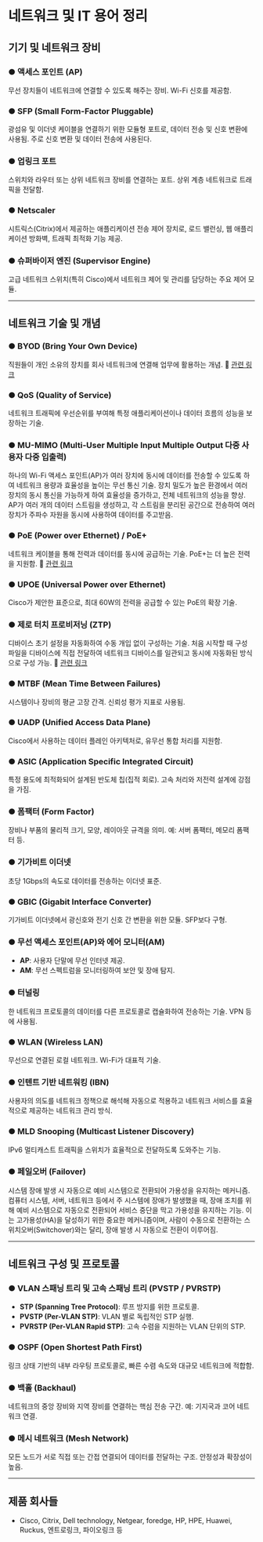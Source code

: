 # 네트워크 및 IT 용어 정리

## 기기 및 네트워크 장비

### ● 액세스 포인트 (AP)

무선 장치들이 네트워크에 연결할 수 있도록 해주는 장비. Wi-Fi 신호를 제공함.

### ● SFP (Small Form-Factor Pluggable)

광섬유 및 이더넷 케이블을 연결하기 위한 모듈형 포트로, 데이터 전송 및 신호 변환에 사용됨. 주로 신호 ​​변환 및 데이터 전송에 사용된다.

### ● 업링크 포트

스위치와 라우터 또는 상위 네트워크 장비를 연결하는 포트. 상위 계층 네트워크로 트래픽을 전달함.

### ● Netscaler

시트릭스(Citrix)에서 제공하는 애플리케이션 전송 제어 장치로, 로드 밸런싱, 웹 애플리케이션 방화벽, 트래픽 최적화 기능 제공.

### ● 슈퍼바이저 엔진 (Supervisor Engine)

고급 네트워크 스위치(특히 Cisco)에서 네트워크 제어 및 관리를 담당하는 주요 제어 모듈.

---

## 네트워크 기술 및 개념

### ● BYOD (Bring Your Own Device)

직원들이 개인 소유의 장치를 회사 네트워크에 연결해 업무에 활용하는 개념.
🔗 [관련 링크](https://www.fortinet.com/kr/resources/cyberglossary/byod)

### ● QoS (Quality of Service)

네트워크 트래픽에 우선순위를 부여해 특정 애플리케이션이나 데이터 흐름의 성능을 보장하는 기술. 

### ● MU-MIMO (Multi-User Multiple Input Multiple Output 다중 사용자 다중 입출력)

하나의 Wi-Fi 액세스 포인트(AP)가 여러 장치에 동시에 데이터를 전송할 수 있도록 하여 네트워크 용량과 효율성을 높이는 무선 통신 기술. 장치 밀도가 높은 환경에서 여러 장치의 동시 통신을 가능하게 하여 효율성을 증가하고, 전체 네트워크의 성능을 향상.
AP가 여러 개의 데이터 스트림을 생성하고, 각 스트림을 분리된 공간으로 전송하여 여러 장치가 주파수 자원을 동시에 사용하여 데이터를 주고받음. 

### ● PoE (Power over Ethernet) / PoE+

네트워크 케이블을 통해 전력과 데이터를 동시에 공급하는 기술. PoE+는 더 높은 전력을 지원함.
🔗 [관련 링크](https://ko.itpedia.nl/2022/04/10/power-over-ethernet-poe-vs-poe-vs-poe-levert-geld-op/)

### ● UPOE (Universal Power over Ethernet)

Cisco가 제안한 표준으로, 최대 60W의 전력을 공급할 수 있는 PoE의 확장 기술.

### ● 제로 터치 프로비저닝 (ZTP)

디바이스 초기 설정을 자동화하여 수동 개입 없이 구성하는 기술. 처음 시작할 때 구성 파일을 디바이스에 직접 전달하여 네트워크 디바이스를 일관되고 동시에 자동화된 방식으로 구성 가능.
🔗 [관련 링크](https://www.checkpoint.com/kr/cyber-hub/network-security/what-is-zero-trust/what-is-zero-touch-provisioning-ztp/)

### ● MTBF (Mean Time Between Failures)

시스템이나 장비의 평균 고장 간격. 신뢰성 평가 지표로 사용됨.

### ● UADP (Unified Access Data Plane)

Cisco에서 사용하는 데이터 플레인 아키텍처로, 유무선 통합 처리를 지원함.

### ● ASIC (Application Specific Integrated Circuit)

특정 용도에 최적화되어 설계된 반도체 칩(집적 회로). 고속 처리와 저전력 설계에 강점을 가짐.

### ● 폼팩터 (Form Factor)

장비나 부품의 물리적 크기, 모양, 레이아웃 규격을 의미. 예: 서버 폼팩터, 메모리 폼팩터 등.

### ● 기가비트 이더넷

초당 1Gbps의 속도로 데이터를 전송하는 이더넷 표준.

### ● GBIC (Gigabit Interface Converter)

기가비트 이더넷에서 광신호와 전기 신호 간 변환을 위한 모듈. SFP보다 구형.

### ● 무선 액세스 포인트(AP)와 에어 모니터(AM)

* **AP**: 사용자 단말에 무선 인터넷 제공.
* **AM**: 무선 스펙트럼을 모니터링하여 보안 및 장애 탐지.

### ● 터널링

한 네트워크 프로토콜의 데이터를 다른 프로토콜로 캡슐화하여 전송하는 기술. VPN 등에 사용됨.

### ● WLAN (Wireless LAN)

무선으로 연결된 로컬 네트워크. Wi-Fi가 대표적 기술.

### ● 인텐트 기반 네트워킹 (IBN)

사용자의 의도를 네트워크 정책으로 해석해 자동으로 적용하고 네트워크 서비스를 효율적으로 제공하는 네트워크 관리 방식.

### ● MLD Snooping (Multicast Listener Discovery)

IPv6 멀티캐스트 트래픽을 스위치가 효율적으로 전달하도록 도와주는 기능.

### ● 페일오버 (Failover)

시스템 장애 발생 시 자동으로 예비 시스템으로 전환되어 가용성을 유지하는 메커니즘.컴퓨터 시스템, 서버, 네트워크 등에서 주 시스템에 장애가 발생했을 때, 장애 조치를 위해 예비 시스템으로 자동으로 전환되어 서비스 중단을 막고 가용성을 유지하는 기능. 이는 고가용성(HA)을 달성하기 위한 중요한 메커니즘이며, 사람이 수동으로 전환하는 스위치오버(Switchover)와는 달리, 장애 발생 시 자동으로 전환이 이루어짐. 

---

## 네트워크 구성 및 프로토콜

### ● VLAN 스패닝 트리 및 고속 스패닝 트리 (PVSTP / PVRSTP)

* **STP (Spanning Tree Protocol)**: 루프 방지를 위한 프로토콜.
* **PVSTP (Per-VLAN STP)**: VLAN 별로 독립적인 STP 실행.
* **PVRSTP (Per-VLAN Rapid STP)**: 고속 수렴을 지원하는 VLAN 단위의 STP.

### ● OSPF (Open Shortest Path First)

링크 상태 기반의 내부 라우팅 프로토콜로, 빠른 수렴 속도와 대규모 네트워크에 적합함.

### ● 백홀 (Backhaul)

네트워크의 중앙 장비와 지역 장비를 연결하는 핵심 전송 구간. 예: 기지국과 코어 네트워크 연결.

### ● 메시 네트워크 (Mesh Network)

모든 노드가 서로 직접 또는 간접 연결되어 데이터를 전달하는 구조. 안정성과 확장성이 높음.

---

## 제품 회사들

* Cisco, Citrix, Dell technology, Netgear, foredge, HP, HPE, Huawei, Ruckus, 엔트로링크, 파이오링크 등 


